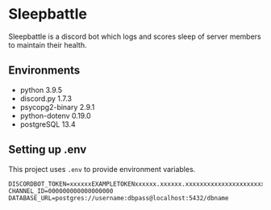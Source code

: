# Sleepbattle

Sleepbattle is a discord bot which logs and scores sleep of server members to maintain their health.


## Environments
 - python 3.9.5
  - discord.py 1.7.3
  - psycopg2-binary 2.9.1
  - python-dotenv 0.19.0
 - postgreSQL 13.4

## Setting up .env
This project uses `.env` to provide environment variables.
```
DISCORDBOT_TOKEN=xxxxxxEXAMPLETOKENxxxxxx.xxxxxx.xxxxxxxxxxxxxxxxxxxxxxxxxxx
CHANNEL_ID=000000000000000000
DATABASE_URL=postgres://username:dbpass@localhost:5432/dbname
```